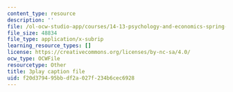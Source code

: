 ```yaml
---
content_type: resource
description: ''
file: /ol-ocw-studio-app/courses/14-13-psychology-and-economics-spring-2020/f20d379495bbdf2a027f234b6cec6928_JXRd60knm-A.srt
file_size: 48834
file_type: application/x-subrip
learning_resource_types: []
license: https://creativecommons.org/licenses/by-nc-sa/4.0/
ocw_type: OCWFile
resourcetype: Other
title: 3play caption file
uid: f20d3794-95bb-df2a-027f-234b6cec6928
---
```

